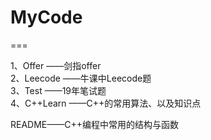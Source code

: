 # MyCode
===
<p>
1、Offer ——剑指offer</br>
2、Leecode ——牛课中Leecode题</br>
3、Test ——19年笔试题</br>
4、C++Learn ——C++的常用算法、以及知识点</br>
</p>
README——C++编程中常用的结构与函数</br>
